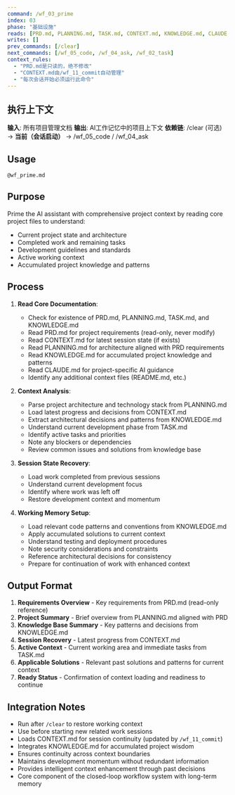 ```yaml
---
command: /wf_03_prime
index: 03
phase: "基础设施"
reads: [PRD.md, PLANNING.md, TASK.md, CONTEXT.md, KNOWLEDGE.md, CLAUDE.md]
writes: []
prev_commands: [/clear]
next_commands: [/wf_05_code, /wf_04_ask, /wf_02_task]
context_rules:
  - "PRD.md是只读的，绝不修改"
  - "CONTEXT.md由/wf_11_commit自动管理"
  - "每次会话开始必须运行此命令"
---
```


## 执行上下文
**输入**: 所有项目管理文档
**输出**: AI工作记忆中的项目上下文
**依赖链**: /clear (可选) → **当前（会话启动）** → /wf_05_code / /wf_04_ask

## Usage
`@wf_prime.md`

## Purpose
Prime the AI assistant with comprehensive project context by reading core project files to understand:
- Current project state and architecture
- Completed work and remaining tasks
- Development guidelines and standards
- Active working context
- Accumulated project knowledge and patterns

## Process
1. **Read Core Documentation**:
   - Check for existence of PRD.md, PLANNING.md, TASK.md, and KNOWLEDGE.md
   - Read PRD.md for project requirements (read-only, never modify)
   - Read CONTEXT.md for latest session state (if exists)
   - Read PLANNING.md for architecture aligned with PRD requirements
   - Read KNOWLEDGE.md for accumulated project knowledge and patterns
   - Read CLAUDE.md for project-specific AI guidance
   - Identify any additional context files (README.md, etc.)

2. **Context Analysis**:
   - Parse project architecture and technology stack from PLANNING.md
   - Load latest progress and decisions from CONTEXT.md
   - Extract architectural decisions and patterns from KNOWLEDGE.md
   - Understand current development phase from TASK.md
   - Identify active tasks and priorities
   - Note any blockers or dependencies
   - Review common issues and solutions from knowledge base

3. **Session State Recovery**:
   - Load work completed from previous sessions
   - Understand current development focus
   - Identify where work was left off
   - Restore development context and momentum

4. **Working Memory Setup**:
   - Load relevant code patterns and conventions from KNOWLEDGE.md
   - Apply accumulated solutions to current context
   - Understand testing and deployment procedures
   - Note security considerations and constraints
   - Reference architectural decisions for consistency
   - Prepare for continuation of work with enhanced context

## Output Format
1. **Requirements Overview** - Key requirements from PRD.md (read-only reference)
2. **Project Summary** - Brief overview from PLANNING.md aligned with PRD
3. **Knowledge Base Summary** - Key patterns and decisions from KNOWLEDGE.md
4. **Session Recovery** - Latest progress from CONTEXT.md
5. **Active Context** - Current working area and immediate tasks from TASK.md
6. **Applicable Solutions** - Relevant past solutions and patterns for current context
7. **Ready Status** - Confirmation of context loading and readiness to continue

## Integration Notes
- Run after `/clear` to restore working context
- Use before starting new related work sessions
- Loads CONTEXT.md for session continuity (updated by `/wf_11_commit`)
- Integrates KNOWLEDGE.md for accumulated project wisdom
- Ensures continuity across context boundaries
- Maintains development momentum without redundant information
- Provides intelligent context enhancement through past decisions
- Core component of the closed-loop workflow system with long-term memory
